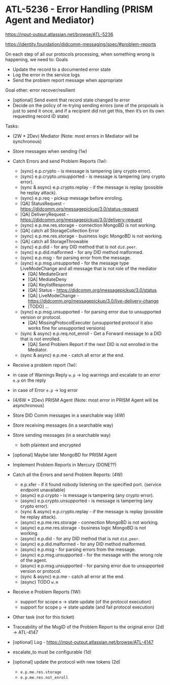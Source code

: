 # ATL-5236 - Error Handling (PRISM Agent and Mediator)

https://input-output.atlassian.net/browse/ATL-5236

https://identity.foundation/didcomm-messaging/spec/#problem-reports


On each step of all our protocols processing, when something wrong is happening, we need to:
Goals
- Update the record to a documented error state
- Log the error in the service logs
- Send the problem report message when appropriate

Goal other: error recover/resilient
- [optional] Send event that record state changed to error
- Decide on the policy of re-trying sending errors (one of the proposals is just to send it once, and if a recipient did not get this, then it’s on its own requesting record ID state)



Tasks:
- (2W * 2Dev) Mediator (Note: most errors in Mediator will be synchronous)
 - Store messages when sending (1w)
 - Catch Errors and send Problem Reports (1w):
   - (sync) e.p.crypto - is message is tampering (any crypto error).
   - (sync) e.p.crypto.unsupported - is message is tampering (any crypto error).
   - (sync & async) e.p.crypto.replay - if the message is replay (possible he replay attack).
   - (sync) e.p.req - pickup message before enroling.
    - [QA] StatusRequest - https://didcomm.org/messagepickup/3.0/status-request
    - [QA] DeliveryRequest - https://didcomm.org/messagepickup/3.0/delivery-request
   - (sync) e.p.me.res.storage - connection MongoBD is not working.
    - [QA] catch all StorageCollection Error
   - (sync) e.p.me.res.storage - business logic MongoBD is not working.
    - [QA] catch all StorageThrowable
   - (sync) e.p.did - for any DID method that is not `did.peer`.
   - (sync) e.p.did.malformed - for any DID method malformed.
   - (sync) e.p.msg - for parsing error from the message.
   - (sync) e.p.msg.unsupported - for the message type LiveModeChange and all message that is not role of the mediator
     - [QA] MediateGrant
     - [QA] MediateDeny
     - [QA] KeylistResponse
     - [QA] Status - https://didcomm.org/messagepickup/3.0/status
     - [QA] LiveModeChange - https://didcomm.org/messagepickup/3.0/live-delivery-change
     - [TODO] ...
   - (sync) e.p.msg.unsupported - for parsing error due to unsupported version or protocol.
     - [QA] MissingProtocolExecuter (unsupported protocol it also works fine for unsupported versions)
   - (sync & async) e.p.req.not_enroll - Get a Forward message to a DID that is not enrolled.
     - [QA] Send Problem Report if the next DID is not enrolled in the Mediator.
   - (sync & async) e.p.me - catch all error at the end.
 - Receive a problem report (1w):
  - in case of Warnings Reply `w.p` -> log warnings and escalate to an error `e.p` on the reply
  - in case of Error `e.p` -> log error

- (4/6W * 2Dev) PRISM Agent (Note: most error in PRISM Agent will be asynchronous)
 - Store DID Comm messages in a searchable way (4W)
  - Store receiving messages (in a searchable way)
  - Store sending messages (in a searchable way)
    - both plaintext and encrypted
  - [optional] Maybe later MongoBD for PRISM Agent
 - Implement Problem Reports in Mercury (DONE??)
 - Catch all the Errors and send Problem Reports: (4W)
   - e.p.xfer - if it found nobody listening on the specified port. (service endpoint unavailable)
   - (async) e.p.crypto - is message is tampering (any crypto error).
   - (async) e.p.crypto.unsupported - is message is tampering (any crypto error).
   - (sync & async) e.p.crypto.replay - if the message is replay (possible he replay attack).
   - (async) e.p.me.res.storage - connection MongoBD is not working.
   - (async) e.p.me.res.storage - business logic MongoBD is not working.
   - (async) e.p.did - for any DID method that is not `did.peer`.
   - (async) e.p.did.malformed - for any DID method malformed.
   - (async) e.p.msg - for parsing errors from the message.
   - (async) e.p.msg.unsupported - for the message with the wrong role of the agent.
   - (async) e.p.msg.unsupported - for parsing error due to unsupported version or protocol.
   - (sync & async) e.p.me - catch all error at the end.
   - (async) TODO `w.m`
 - Receive e Problem Reports (1W):
   - support for scope `m` -> state update (of the protocol execution)
   - support for scope `p` -> state update (and fail protocol execution)

- Other task (not for this ticket)
 - Traceability of the MsgID of the Problem Report to the original error (2d) -> ATL-4147
  - [optional] Log - https://input-output.atlassian.net/browse/ATL-4147
 - escalate_to must be configurable (1d)
 - [optional] update the protocol with new tokens (2d)
   - `e.p.me.res.storage`
   - `e.p.me.res.not_enroll`
